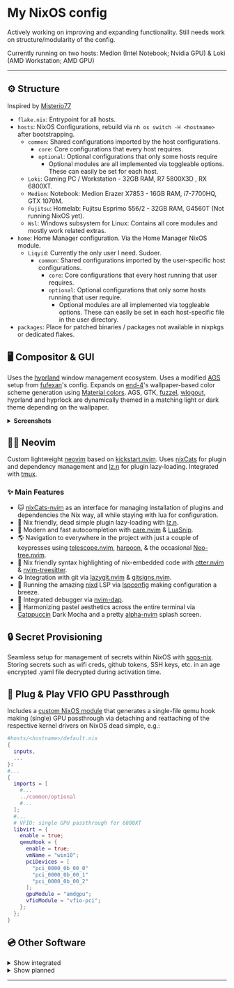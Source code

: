 # My NixOS config

Actively working on improving and expanding functionality.
Still needs work on structure/modularity of the config.

Currently running on two hosts: Medion (Intel Notebook; Nvidia GPU) & Loki (AMD Workstation; AMD GPU)

______________________________________________________________________

## ⚙️ Structure

Inspired by [Misterio77](https://github.com/Misterio77/nix-config)

- `flake.nix`: Entrypoint for all hosts.
- `hosts`: NixOS Configurations, rebuild via `nh os switch -H <hostname>` after bootstrapping.
  - `common`: Shared configurations imported by the host configurations.
    - `core`: Core configurations that every host requires.
    - `optional`: Optional configurations that only some hosts require
      - Optional modules are all implemented via toggleable options.
        These can easily be set for each host.
  - `Loki`: Gaming PC / Workstation - 32GB RAM, R7 5800X3D , RX 6800XT.
  - `Medion`: Notebook: Medion Erazer X7853 - 16GB RAM, i7-7700HQ, GTX 1070M.
  - `Fujitsu`: Homelab: Fujitsu Esprimo 556/2 - 32GB RAM, G4560T (Not running NixOS yet).
  - `Wsl`: Windows subsystem for Linux: Contains all core modules and mostly work related extras.
- `home`: Home Manager configuration. Via the Home Manager NixOS module.
  - `Liqyid`: Currently the only user I need. Sudoer.
    - `common`: Shared configurations imported by the user-specific host configurations.
      - `core`: Core configurations that every host running that user requires.
      - `optional`: Optional configurations that only some hosts running that user require.
        - Optional modules are all implemented via toggleable options.
          These can easily be set in each host-specific file in the user directory.
- `packages`: Place for patched binaries / packages not available in nixpkgs or dedicated flakes.      

## 🖥️ Compositor & GUI

Uses the [hyprland](https://github.com/hyprwm/Hyprland) window management ecosystem. Uses a modified [AGS](https://github.com/Aylur/ags) setup from [fufexan](https://github.com/fufexan/dotfiles)'s config. Expands on [end-4](https://github.com/end-4/dots-hyprland)'s wallpaper-based color scheme generation using [Material colors](https://m3.material.io/styles/color/the-color-system/key-colors-tones). AGS, GTK, [fuzzel](https://codeberg.org/dnkl/fuzzel), [wlogout](https://github.com/ArtsyMacaw/wlogout), hyprland and hyprlock are dynamically themed in a matching light or dark theme depending on the wallpaper.

<details>
  <summary><b>Screenshots</b></summary>
  
### 🌚 Host: Medion - With dark colorscheme
![2024-11-02T21:11:34,395432515+01:00](https://github.com/user-attachments/assets/78b18a24-52f4-4581-816a-cad09019e564)
### 🌞 Host: Loki - With light colorscheme
![2024-11-02T21:53:43,163376928+01:00](https://github.com/user-attachments/assets/02743d90-af2f-47bc-a61f-30ee4277744c)


</details>

## 🧑‍💻 Neovim

Custom lightweight [neovim](https://github.com/neovim/neovim) based on [kickstart.nvim](https://github.com/nvim-lua/kickstart.nvim). Uses [nixCats](https://github.com/BirdeeHub/nixCats-nvim) for plugin and dependency management and [lz.n](https://github.com/nvim-neorocks/lz.n) for plugin lazy-loading. Integrated with [tmux](https://github.com/tmux/tmux).

### ✨ Main Features

- 🐱 [nixCats-nvim](https://github.com/BirdeeHub/nixCats-nvim) as an interface for managing installation of plugins and dependencies the Nix way, all while staying with lua for configuration.
- 🦥 Nix friendly, dead simple plugin lazy-loading with [lz.n](https://github.com/nvim-neorocks/lz.n).
- 💬 Modern and fast autocompletion with [care.nvim](https://github.com/max397574/care.nvim) & [LuaSnip](https://github.com/L3MON4D3/LuaSnip).
- 🌎 Navigation to everywhere in the project with just a couple of keypresses using [telescope.nvim](https://github.com/nvim-telescope/telescope.nvim), [harpoon](https://github.com/ThePrimeagen/harpoon/tree/harpoon2), & the occasional [Neo-tree.nvim](https://github.com/nvim-neo-tree/neo-tree.nvim).
- 🦦 Nix friendly syntax highlighting of nix-embedded code with [otter.nvim](https://github.com/jmbuhr/otter.nvim) & [nvim-treesitter](https://github.com/nvim-treesitter/nvim-treesitter).
- ♻️ Integration with git via [lazygit.nvim](https://github.com/kdheepak/lazygit.nvim) & [gitsigns.nvim](https://github.com/lewis6991/gitsigns.nvim).
- 🔌 Running the amazing [nixd](https://github.com/nix-community/nixd) LSP via [lspconfig](https://github.com/neovim/nvim-lspconfig) making configuration a breeze.
- 🐞 Integrated debugger via [nvim-dap](https://github.com/mfussenegger/nvim-dap).
- 🎨 Harmonizing pastel aesthetics across the entire terminal via [Catppuccin](https://github.com/catppuccin/catppuccin) Dark Mocha and a pretty [alpha-nvim](https://github.com/goolord/alpha-nvim) splash screen.

## 🔒 Secret Provisioning

Seamless setup for management of secrets within NixOS with [sops-nix](https://github.com/Mic92/sops-nix). Storing secrets such as wifi creds, github tokens, SSH keys, etc. in an age encrypted .yaml file decrypted during activation time.

## 🔌 Plug & Play VFIO GPU Passthrough

Includes a [custom NixOS module](https://github.com/Neurarian/NixOS-config/blob/master/hosts/common/optional/libvirt.nix) that generates a single-file qemu hook making (single) GPU passthrough via detaching and reattaching of the respective kernel drivers on NixOS dead simple, e.g.:

```nix
#hosts/<hostname>/default.nix
{
  inputs,
  ...
}:
#...
{
  imports = [
    #...
    ../common/optional
    #...
  ];
  #...
  # VFIO: single GPU passthrough for 6800XT
  libvirt = {
    enable = true;
    qemuHook = {
      enable = true;
      vmName = "win10";
      pciDevices = [
        "pci_0000_0b_00_0"
        "pci_0000_0b_00_1"
        "pci_0000_0b_00_2"
      ];
      gpuModule = "amdgpu";
      vfioModule = "vfio-pci";
    };
  };
}

```

## 💿 Other Software

<details>
  <summary>Show integrated</summary>

- [zsh](https://www.zsh.org/)
- [Starship](https://github.com/starship/starship)
- [Wezterm](https://github.com/wez/wezterm)
- Colorscheme for CLI & FF: [Catppuccin Mocha](https://github.com/catppuccin/nix)
- For privacy: fully configured, custom hardened [Firefox](https://hg.mozilla.org/mozilla-central/), addons included
- For work: [Zen Browser](https://github.com/zen-browser/desktop)
- [custom](https://github.com/fufexan/dotfiles) AGS bar
- [hyprspace](https://github.com/KZDKM/Hyprspace)
- [fuzzel](https://codeberg.org/dnkl/fuzzel)
- [wlogout](https://github.com/ArtsyMacaw/wlogout)
- [CAVA](https://github.com/karlstav/cava)
- Steam
- [YouTube Music](https://github.com/th-ch/youtube-music)
- [CoolerControl](https://gitlab.com/coolercontrol/coolercontrol)

</details>

<details>
  <summary>Show planned</summary>

- Implement impermanence
- Obsidian
- AGS widgets
- Get VFIO to work properly on Notebook with Nvidia GPU (f\*\*\* them)

</details>

______________________________________________________________________
